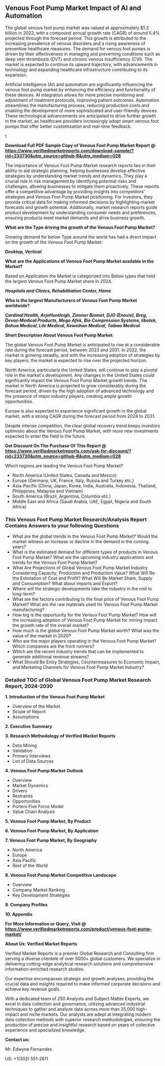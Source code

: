 <h2>Venous Foot Pump Market Impact of AI and Automation</h2><p>The global venous foot pump market was valued at approximately $1.2 billion in 2022, with a compound annual growth rate (CAGR) of around 5.4% projected through the forecast period. This growth is attributed to the increasing prevalence of venous disorders and a rising awareness of preventive healthcare measures. The demand for venous foot pumps is driven by their effectiveness in managing and preventing conditions such as deep vein thrombosis (DVT) and chronic venous insufficiency (CVI). The market is expected to continue its upward trajectory, with advancements in technology and expanding healthcare infrastructure contributing to its expansion.</p><p>Artificial Intelligence (AI) and automation are significantly influencing the venous foot pump market by enhancing the efficiency and functionality of these devices. AI integration allows for more precise monitoring and adjustment of treatment protocols, improving patient outcomes. Automation streamlines the manufacturing process, reducing production costs and enabling the development of more sophisticated and user-friendly devices. These technological advancements are anticipated to drive further growth in the market, as healthcare providers increasingly adopt smart venous foot pumps that offer better customization and real-time feedback.</p>t</p><p id="" class=""><strong>Download Full PDF Sample Copy of Venous Foot Pump Market Report @ <a href="https://www.verifiedmarketreports.com/download-sample/?rid=233730&utm_source=github-R&utm_medium=028" target="_blank">https://www.verifiedmarketreports.com/download-sample/?rid=233730&utm_source=github-R&utm_medium=028</a></strong></p><p>The importance of&nbsp;Venous Foot Pump Market research reports lies in their ability to aid strategic planning, helping businesses develop effective strategies by understanding market trends and dynamics. They play a crucial role in risk management by identifying potential risks and challenges, allowing businesses to mitigate them proactively. These reports offer a competitive advantage by providing insights into competitors' strategies and Venous Foot Pump Market positioning. For investors, they provide critical data for making informed decisions by highlighting market forecasts and growth potential. Additionally, market research reports guide product development by understanding consumer needs and preferences, ensuring products meet market demands and drive business growth.</p><p><strong>What are the&nbsp;Type driving the growth of the Venous Foot Pump Market?</strong></p><p id="" class="">Growing demand for below Type around the world has had a direct impact on the growth of the Venous Foot Pump Market:</p><em><strong>Desktop, Vertical</strong></em></p><strong>What are the&nbsp;Applications&nbsp;of Venous Foot Pump Market available in the Market?</strong></p><p id="" class="">Based on Application the Market is categorized into Below types that held the largest Venous Foot Pump Market share In 2024.</p><em><strong>Hospitals and Clinics, Rehabilitation Center, Home</strong></em></p><strong>Who is the largest Manufacturers of Venous Foot Pump Market worldwide?</strong></p><p><em><strong>Cardinal Health, ArjoHuntleigh, Zimmer Biomet, DJO (Enovis), Breg, Devon Medical Products, Mego Afek, Bio Compression Systems, libotek, Bohua Medical, Lile Medical, Keweihan Medical, Taibao Medical</strong></em></p><p id="" class=""><strong>Short Description About Venous Foot Pump Market:</strong></p><p>The global Venous Foot Pump Market is anticipated to rise at a considerable rate during the forecast period, between 2023 and 2031. In 2022, the market is growing steadily, and with the increasing adoption of strategies by key players, the market is expected to rise over the projected horizon.</p><p>North America, particularly the United States, will continue to play a pivotal role in the market's development. Any changes in the United States could significantly impact the Venous Foot Pump Market growth trends. The market in North America is projected to grow considerably during the forecast period, driven by the high adoption of advanced technology and the presence of major industry players, creating ample growth opportunities.</p><p>Europe is also expected to experience significant growth in the global market, with a strong CAGR during the forecast period from 2024 to 2031.</p><p>Despite intense competition, the clear global recovery trend keeps investors optimistic about the Venous Foot Pump Market, with more new investments expected to enter the field in the future.</p><p id="" class=""><strong>Get Discount On The Purchase Of This Report @ <a href="https://www.verifiedmarketreports.com/ask-for-discount/?rid=233730&utm_source=github-R&utm_medium=028" target="_blank">https://www.verifiedmarketreports.com/ask-for-discount/?rid=233730&utm_source=github-R&utm_medium=028</a></strong></p>Which regions are leading the Venous Foot Pump Market?</p><ul><li>North America (United States, Canada and Mexico)</li><li>Europe (Germany, UK, France, Italy, Russia and Turkey etc.)</li><li>Asia-Pacific (China, Japan, Korea, India, Australia, Indonesia, Thailand, Philippines, Malaysia and Vietnam)</li><li>South America (Brazil, Argentina, Columbia etc.)</li><li>Middle East and Africa (Saudi Arabia, UAE, Egypt, Nigeria and South Africa)</li></ul><h3 id="" class="">This Venous Foot Pump Market Research/Analysis Report Contains Answers to your following Questions</h3><ul><li>What are the global trends in the Venous Foot Pump Market? Would the market witness an increase or decline in the demand in the coming years?</li><li>What is the estimated demand for different types of products in Venous Foot Pump Market? What are the upcoming industry applications and trends for the Venous Foot Pump Market?</li><li>What Are Projections of Global Venous Foot Pump Market Industry Considering Capacity, Production and Production Value? What Will Be the Estimation of Cost and Profit? What Will Be Market Share, Supply and Consumption? What about imports and Export?</li><li>Where will the strategic developments take the industry in the mid to long-term?</li><li>What are the factors contributing to the final price of Venous Foot Pump Market? What are the raw materials used for Venous Foot Pump Market manufacturing?</li><li>How big is the opportunity for the Venous Foot Pump Market? How will the increasing adoption of Venous Foot Pump Market for mining impact the growth rate of the overall market?</li><li>How much is the global Venous Foot Pump Market worth? What was the value of the market In 2020?</li><li>Who are the major players operating in the Venous Foot Pump Market? Which companies are the front runners?</li><li>Which are the recent industry trends that can be implemented to generate additional revenue streams?</li><li>What Should Be Entry Strategies, Countermeasures to Economic Impact, and Marketing Channels for Venous Foot Pump Market Industry?</li></ul><h3 id="" class="">Detailed TOC of Global Venous Foot Pump Market Research Report, 2024-2030</h3><p id="" class=""><strong>1. Introduction of the Venous Foot Pump Market</strong></p><ul><li>Overview of the Market</li><li>Scope of Report</li><li>Assumptions</li></ul><p id="" class=""><strong>2. Executive Summary</strong></p><p id="" class=""><strong>3. Research Methodology of Verified Market Reports</strong></p><ul><li>Data Mining</li><li>Validation</li><li>Primary Interviews</li><li>List of Data Sources</li></ul><p id="" class=""><strong>4. Venous Foot Pump Market Outlook</strong></p><ul><li>Overview</li><li>Market Dynamics</li><li>Drivers</li><li>Restraints</li><li>Opportunities</li><li>Porters Five Force Model</li><li>Value Chain Analysis</li></ul><p id="" class=""><strong>5. Venous Foot Pump Market, By Product</strong></p><p id="" class=""><strong>6. Venous Foot Pump Market, By Application</strong></p><p id="" class=""><strong>7. Venous Foot Pump Market, By Geography</strong></p><ul><li>North America</li><li>Europe</li><li>Asia Pacific</li><li>Rest of the World</li></ul><p id="" class=""><strong>8. Venous Foot Pump Market Competitive Landscape</strong></p><ul><li>Overview</li><li>Company Market Ranking</li><li>Key Development Strategies</li></ul><p id="" class=""><strong>9. Company Profiles</strong></p><p id="" class=""><strong>10. Appendix</strong></p><p id="" class=""><strong>For More Information or Query, Visit @ <a href="https://www.verifiedmarketreports.com/product/venous-foot-pump-market/" target="_blank">https://www.verifiedmarketreports.com/product/venous-foot-pump-market/</a></strong></p><p id="" class=""><strong>About Us: Verified Market Reports</strong></p><p id="" class="">Verified Market Reports is a premier Global Research and Consulting firm serving a diverse clientele of over 5000+ global customers. We specialize in delivering cutting-edge analytical research solutions and comprehensive information-enriched research studies.</p><p id="" class="">Our expertise encompasses strategic and growth analyses, providing the crucial data and insights required to make informed corporate decisions and achieve key revenue goals.</p><p id="" class="">With a dedicated team of 250 Analysts and Subject Matter Experts, we excel in data collection and governance, utilizing advanced industrial techniques to gather and analyze data across more than 25,000 high-impact and niche markets. Our analysts are adept at integrating modern data collection methods with superior research methodologies, ensuring the production of precise and insightful research based on years of collective experience and specialized knowledge.</p><p id="" class=""><strong>Contact us:</strong></p><p id="" class="">Mr. Edwyne Fernandes</p><p id="" class="">US: +1(302) 551-2611</p>
